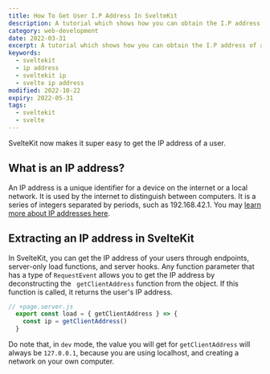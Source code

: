 ```yaml
---
title: How To Get User I.P Address In SvelteKit
description: A tutorial which shows how you can obtain the I.P address of a user in your sveltekit website
category: web-development
date: 2022-03-31
excerpt: A tutorial which shows how you can obtain the I.P address of a user in your sveltekit website
keywords:
  - sveltekit
  - ip address
  - sveltekit ip
  - svelte ip address
modified: 2022-10-22
expiry: 2022-05-31
tags:
  - sveltekit
  - svelte
---
```


SvelteKit now makes it super easy to get the IP address of a user.

## What is an IP address?

An IP address is a unique identifier for a device on the internet or a local network. It is used by the internet to distinguish between computers. It is a series of integers separated by periods, such as 192.168.42.1. You may [learn more about IP addresses here](https://www.kaspersky.com/resource-center/definitions/what-is-an-ip-address#:~:text=An%20IP%20address%20is%20a,the%20internet%20or%20local%20network.).

## Extracting an IP address in SvelteKit

In SvelteKit, you can get the IP address of your users through endpoints, server-only load functions, and server hooks.
Any function parameter that has a type of `RequestEvent` allows you to get the IP address by deconstructing the ` getClientAddress` function from the object. If this function is called, it returns the user's IP address.

```javascript
// +page.server.js
  export const load = { getClientAddress } => {
    const ip = getClientAddress()
  }
```

Do note that, in `dev` mode, the value you will get for `getClientAddress` will always be `127.0.0.1`, because you are using localhost, and creating a network on your own computer.
